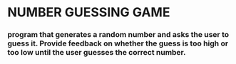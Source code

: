 # NUMBER GUESSING GAME
### program that generates a random number and asks the user to guess it. Provide feedback on whether the guess is too high or too low until the user guesses the correct number.
